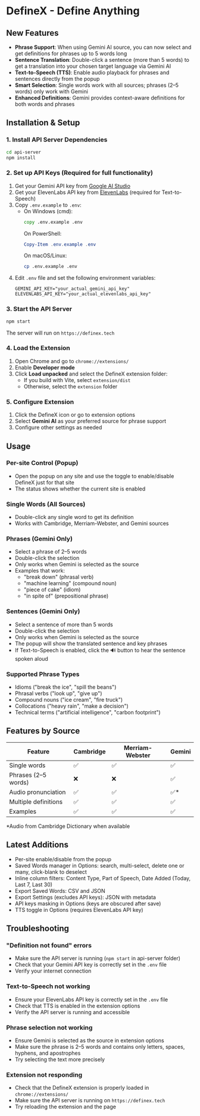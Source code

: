 # DefineX - Define Anything 

## New Features
- **Phrase Support**: When using Gemini AI source, you can now select and get definitions for phrases up to 5 words long  
- **Sentence Translation**: Double-click a sentence (more than 5 words) to get a translation into your chosen target language via Gemini AI  
- **Text-to-Speech (TTS)**: Enable audio playback for phrases and sentences directly from the popup  
- **Smart Selection**: Single words work with all sources; phrases (2–5 words) only work with Gemini  
- **Enhanced Definitions**: Gemini provides context-aware definitions for both words and phrases  

## Installation & Setup

### 1. Install API Server Dependencies
```bash
cd api-server
npm install
```

### 2. Set up API Keys (Required for full functionality)
1. Get your Gemini API key from [Google AI Studio](https://aistudio.google.com/app/apikey)  
2. Get your ElevenLabs API key from [ElevenLabs](https://elevenlabs.io/speech-synthesis) (required for Text-to-Speech)
3. Copy `.env.example` to `.env`:
    - On Windows (cmd):
       ```cmd
       copy .env.example .env
       ```
       On PowerShell:
       ```powershell
       Copy-Item .env.example .env
       ```
       On macOS/Linux:
       ```bash
       cp .env.example .env
       ```
4. Edit `.env` file and set the following environment variables:
   ```
   GEMINI_API_KEY="your_actual_gemini_api_key"
   ELEVENLABS_API_KEY="your_actual_elevenlabs_api_key"
   ```

### 3. Start the API Server
```bash
npm start
```
The server will run on `https://definex.tech`

### 4. Load the Extension
1. Open Chrome and go to `chrome://extensions/`  
2. Enable **Developer mode**  
3. Click **Load unpacked** and select the DefineX extension folder:
   - If you build with Vite, select `extension/dist`
   - Otherwise, select the `extension` folder

### 5. Configure Extension
1. Click the DefineX icon or go to extension options  
2. Select **Gemini AI** as your preferred source for phrase support  
3. Configure other settings as needed  

## Usage

### Per-site Control (Popup)
- Open the popup on any site and use the toggle to enable/disable DefineX just for that site
- The status shows whether the current site is enabled

### Single Words (All Sources)
- Double-click any single word to get its definition  
- Works with Cambridge, Merriam-Webster, and Gemini sources

### Phrases (Gemini Only)
- Select a phrase of 2–5 words  
- Double-click the selection  
- Only works when Gemini is selected as the source  
- Examples that work:
  - "break down" (phrasal verb)  
  - "machine learning" (compound noun)  
  - "piece of cake" (idiom)  
  - "in spite of" (prepositional phrase)

### Sentences (Gemini Only)
- Select a sentence of more than 5 words  
- Double-click the selection  
- Only works when Gemini is selected as the source  
- The popup will show the translated sentence and key phrases  
- If Text-to-Speech is enabled, click the 🔊 button to hear the sentence spoken aloud

### Supported Phrase Types
- Idioms ("break the ice", "spill the beans")  
- Phrasal verbs ("look up", "give up")  
- Compound nouns ("ice cream", "fire truck")  
- Collocations ("heavy rain", "make a decision")  
- Technical terms ("artificial intelligence", "carbon footprint")

## Features by Source

| Feature                | Cambridge | Merriam-Webster | Gemini |
|------------------------|-----------|-----------------|--------|
| Single words           | ✅        | ✅              | ✅     |
| Phrases (2–5 words)    | ❌        | ❌              | ✅     |
| Audio pronunciation    | ✅        | ✅              | ✅*    |
| Multiple definitions   | ✅        | ✅              | ✅     |
| Examples               | ✅        | ✅              | ✅     |

*Audio from Cambridge Dictionary when available

## Latest Additions

- Per-site enable/disable from the popup
- Saved Words manager in Options: search, multi-select, delete one or many, click-blank to deselect
- Inline column filters: Content Type, Part of Speech, Date Added (Today, Last 7, Last 30)
- Export Saved Words: CSV and JSON
- Export Settings (excludes API keys): JSON with metadata
- API keys masking in Options (keys are obscured after save)
- TTS toggle in Options (requires ElevenLabs API key)

## Troubleshooting

### "Definition not found" errors
- Make sure the API server is running (`npm start` in api-server folder)  
- Check that your Gemini API key is correctly set in the `.env` file  
- Verify your internet connection

### Text-to-Speech not working
- Ensure your ElevenLabs API key is correctly set in the `.env` file
- Check that TTS is enabled in the extension options
- Verify the API server is running and accessible

### Phrase selection not working
- Ensure Gemini is selected as the source in extension options  
- Make sure the phrase is 2–5 words and contains only letters, spaces, hyphens, and apostrophes  
- Try selecting the text more precisely

### Extension not responding
- Check that the DefineX extension is properly loaded in `chrome://extensions/`  
- Make sure the API server is running on `https://definex.tech`  
- Try reloading the extension and the page